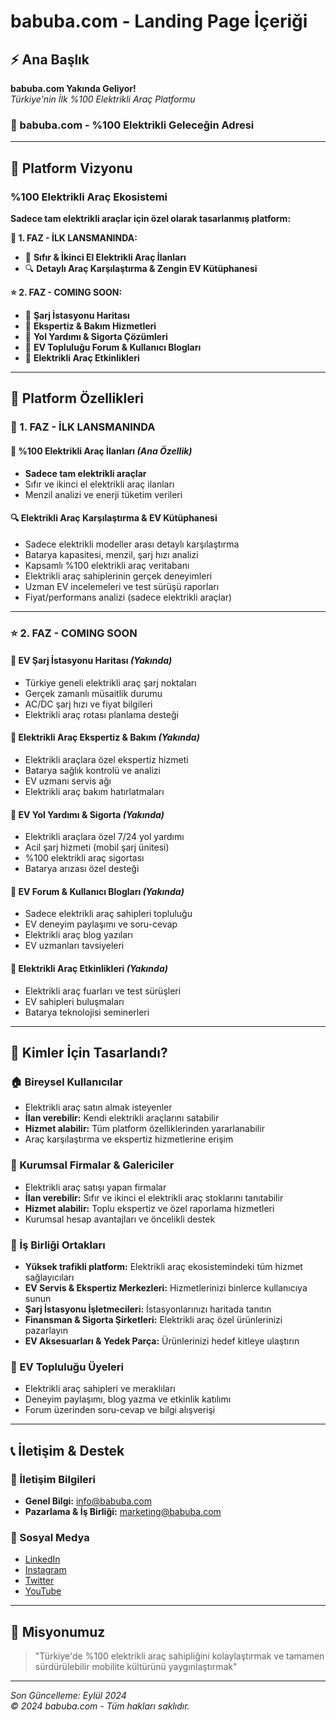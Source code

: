 # babuba.com - Landing Page İçeriği

## ⚡ Ana Başlık
**babuba.com Yakında Geliyor!**  
*Türkiye'nin İlk %100 Elektrikli Araç Platformu*

### 🌟 babuba.com - %100 Elektrikli Geleceğin Adresi

---

## 🔋 Platform Vizyonu

### %100 Elektrikli Araç Ekosistemi

**Sadece tam elektrikli araçlar için özel olarak tasarlanmış platform:**

**🚀 1. FAZ - İLK LANSMANINDA:**
- 🚗 **Sıfır & İkinci El Elektrikli Araç İlanları**
- 🔍 **Detaylı Araç Karşılaştırma & Zengin EV Kütüphanesi**

**⭐ 2. FAZ - COMING SOON:**
- 🔌 **Şarj İstasyonu Haritası**
- 🔧 **Ekspertiz & Bakım Hizmetleri**
- 🚨 **Yol Yardımı & Sigorta Çözümleri**
- 💬 **EV Topluluğu Forum & Kullanıcı Blogları**
- 🎉 **Elektrikli Araç Etkinlikleri**

---

## 🎯 Platform Özellikleri

### 🚀 1. FAZ - İLK LANSMANINDA

#### 🚗 %100 Elektrikli Araç İlanları *(Ana Özellik)*
- **Sadece tam elektrikli araçlar**
- Sıfır ve ikinci el elektrikli araç ilanları
- Menzil analizi ve enerji tüketim verileri

#### 🔍 Elektrikli Araç Karşılaştırma & EV Kütüphanesi
- Sadece elektrikli modeller arası detaylı karşılaştırma
- Batarya kapasitesi, menzil, şarj hızı analizi
- Kapsamlı %100 elektrikli araç veritabanı
- Elektrikli araç sahiplerinin gerçek deneyimleri
- Uzman EV incelemeleri ve test sürüşü raporları
- Fiyat/performans analizi (sadece elektrikli araçlar)

---

### ⭐ 2. FAZ - COMING SOON

#### 🔌 EV Şarj İstasyonu Haritası *(Yakında)*
- Türkiye geneli elektrikli araç şarj noktaları
- Gerçek zamanlı müsaitlik durumu
- AC/DC şarj hızı ve fiyat bilgileri
- Elektrikli araç rotası planlama desteği

#### 🔧 Elektrikli Araç Ekspertiz & Bakım *(Yakında)*
- Elektrikli araçlara özel ekspertiz hizmeti
- Batarya sağlık kontrolü ve analizi
- EV uzmanı servis ağı
- Elektrikli araç bakım hatırlatmaları

#### 🚨 EV Yol Yardımı & Sigorta *(Yakında)*
- Elektrikli araçlara özel 7/24 yol yardımı
- Acil şarj hizmeti (mobil şarj ünitesi)
- %100 elektrikli araç sigortası
- Batarya arızası özel desteği

#### 💬 EV Forum & Kullanıcı Blogları *(Yakında)*
- Sadece elektrikli araç sahipleri topluluğu
- EV deneyim paylaşımı ve soru-cevap
- Elektrikli araç blog yazıları
- EV uzmanları tavsiyeleri

#### 🎉 Elektrikli Araç Etkinlikleri *(Yakında)*
- Elektrikli araç fuarları ve test sürüşleri
- EV sahipleri buluşmaları
- Batarya teknolojisi seminerleri

---

## 👥 Kimler İçin Tasarlandı?

### 🏠 Bireysel Kullanıcılar
- Elektrikli araç satın almak isteyenler
- **İlan verebilir:** Kendi elektrikli araçlarını satabilir
- **Hizmet alabilir:** Tüm platform özelliklerinden yararlanabilir
- Araç karşılaştırma ve ekspertiz hizmetlerine erişim

### 🏢 Kurumsal Firmalar & Galericiler
- Elektrikli araç satışı yapan firmalar
- **İlan verebilir:** Sıfır ve ikinci el elektrikli araç stoklarını tanıtabilir
- **Hizmet alabilir:** Toplu ekspertiz ve özel raporlama hizmetleri
- Kurumsal hesap avantajları ve öncelikli destek

### 🤝 İş Birliği Ortakları
- **Yüksek trafikli platform:** Elektrikli araç ekosistemindeki tüm hizmet sağlayıcıları
- **EV Servis & Ekspertiz Merkezleri:** Hizmetlerinizi binlerce kullanıcıya sunun
- **Şarj İstasyonu İşletmecileri:** İstasyonlarınızı haritada tanıtın
- **Finansman & Sigorta Şirketleri:** Elektrikli araç özel ürünlerinizi pazarlayın
- **EV Aksesuarları & Yedek Parça:** Ürünlerinizi hedef kitleye ulaştırın

### 💬 EV Topluluğu Üyeleri
- Elektrikli araç sahipleri ve meraklıları
- Deneyim paylaşımı, blog yazma ve etkinlik katılımı
- Forum üzerinden soru-cevap ve bilgi alışverişi

---

## 📞 İletişim & Destek

### 📧 İletişim Bilgileri
- **Genel Bilgi:** info@babuba.com
- **Pazarlama & İş Birliği:** marketing@babuba.com

### 🔗 Sosyal Medya
- [LinkedIn](https://linkedin.com/company/babuba-ev)
- [Instagram](https://instagram.com/babuba.ev)
- [Twitter](https://twitter.com/babuba_ev)
- [YouTube](https://youtube.com/babuba-elektrikli)

---

## 🎯 Misyonumuz

> "Türkiye'de %100 elektrikli araç sahipliğini kolaylaştırmak ve tamamen sürdürülebilir mobilite kültürünü yaygınlaştırmak"

---

*Son Güncelleme: Eylül 2024*  
*© 2024 babuba.com - Tüm hakları saklıdır.*

